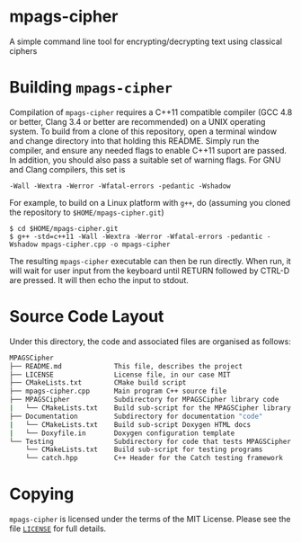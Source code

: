 # mpags-cipher
A simple command line tool for encrypting/decrypting text using classical ciphers

# Building `mpags-cipher`
Compilation of `mpags-cipher` requires a C++11 compatible compiler (GCC
4.8 or better, Clang 3.4 or better are recommended) on a UNIX operating
system. To build from a clone of this repository, open a terminal window
and change directory into that holding this README. Simply run the
compiler, and ensure any needed flags to enable C++11 suport are passed.
In addition, you should also pass a suitable set of warning flags. For
GNU and Clang compilers, this set is

```
-Wall -Wextra -Werror -Wfatal-errors -pedantic -Wshadow
```

For example, to build on a Linux platform with `g++`, do (assuming you
cloned the repository to `$HOME/mpags-cipher.git`)

```
$ cd $HOME/mpags-cipher.git
$ g++ -std=c++11 -Wall -Wextra -Werror -Wfatal-errors -pedantic -Wshadow mpags-cipher.cpp -o mpags-cipher
```

The resulting `mpags-cipher` executable can then be run directly. When
run, it will wait for user input from the keyboard until RETURN followed
by CTRL-D are pressed. It will then echo the input to stdout.


# Source Code Layout
Under this directory, the code and associated files are organised as
follows:

```sh
MPAGSCipher
├── README.md             This file, describes the project
├── LICENSE               License file, in our case MIT
├── CMakeLists.txt        CMake build script
├── mpags-cipher.cpp      Main program C++ source file
├── MPAGSCipher           Subdirectory for MPAGSCipher library code
|   └── CMakeLists.txt    Build sub-script for the MPAGSCipher library
├── Documentation         Subdirectory for documentation "code"
|   └── CMakeLists.txt    Build sub-script Doxygen HTML docs
|   └── Doxyfile.in       Doxygen configuration template
└── Testing               Subdirectory for code that tests MPAGSCipher
    └── CMakeLists.txt    Build sub-script for testing programs
    └── catch.hpp         C++ Header for the Catch testing framework
```

# Copying
`mpags-cipher` is licensed under the terms of the MIT License. Please see
the file [`LICENSE`](LICENSE) for full details.

